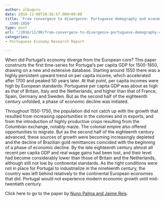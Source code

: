```yaml
---
author: albuquru
date: 2016-11-08T20:36:57.000+00:00
title: 'From convergece to divergence: Portuguese demography and economic growth,
  1500-1850'
type: post
url: "/2016/11/08/from-convergece-to-divergence-portuguese-demography-and-economic-growth-1500-1850/"
categories:
- Portuguese Economy Research Report

---
```

When did Portugal’s economy diverge from the European core? This paper constructs the first time-series for Portugal’s per capita GDP for 1500-1850, drawing on a new and extensive database. Starting around 1550 there was a highly persistent upward trend on per capita income, which accelerated after 1700 and peaked 50 years later. At that point, per capita incomes were high by European standards. Portuguese per capita GDP was about as high as that of Britain, Italy and the Netherlands, and higher than that of France, Spain, Germany and Sweden. But as the second half of the eighteenth century unfolded, a phase of economic decline was initiated.

Throughout 1550-1750, the population did not catch up with the growth that resulted from increasing opportunities in the colonies and in exports, and from the introduction of highly productive crops resulting from the Columbian exchange, notably maize. The colonial empire also offered opportunities to migrate. But as the second half of the eighteenth century advanced, these sources of growth were becoming increasingly depleted and the decline of Brazilian gold remittances coincided with the beginning of a phase of economic decline. By the late eighteenth century almost all recent per capita GDP and real wage gains had been lost, and their level had become considerably lower than those of Britain and the Netherlands, although still not low by continental standards. As the right conditions were not in place for Portugal to industrialize in the nineteenth century, the country was left behind relatively to the continental European economies that did. Portugal would not experience modern economic growth until mid-twentieth century.

Click here to go to the paper by [Nuno Palma and Jaime Reis](https://papers.ssrn.com/sol3/papers.cfm?abstract_id=2839971).